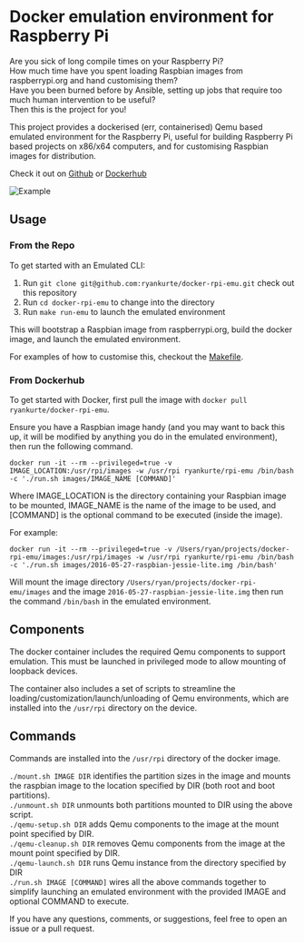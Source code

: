 # Docker emulation environment for Raspberry Pi

Are you sick of long compile times on your Raspberry Pi?  
How much time have you spent loading Raspbian images from raspberrypi.org and hand customising them?  
Have you been burned before by Ansible, setting up jobs that require too much human intervention to be useful?  
Then this is the project for you!  

This project provides a dockerised (err, containerised) Qemu based emulated environment for the Raspberry Pi, useful for building Raspberry Pi based projects on x86/x64 computers, and for customising Raspbian images for distribution.  

Check it out on [Github](https://github.com/ryankurte/docker-rpi-emu/) or [Dockerhub](https://hub.docker.com/r/ryankurte/docker-rpi-emu/)  

![Example](https://raw.github.com/ryankurte/docker-rpi-emu/gh_pages/screenshots/02.png)

## Usage

### From the Repo

To get started with an Emulated CLI:

1. Run `git clone git@github.com:ryankurte/docker-rpi-emu.git` check out this repository
2. Run `cd docker-rpi-emu` to change into the directory
3. Run `make run-emu` to launch the emulated environment

This will bootstrap a Raspbian image from raspberrypi.org, build the docker image, and launch the emulated environment.  

For examples of how to customise this, checkout the [Makefile](Makefile).  

### From Dockerhub

To get started with Docker, first pull the image with `docker pull ryankurte/docker-rpi-emu`.  

Ensure you have a Raspbian image handy (and you may want to back this up, it will be modified by anything you do in the emulated environment), then run the following command.  

`docker run -it --rm --privileged=true -v IMAGE_LOCATION:/usr/rpi/images -w /usr/rpi ryankurte/rpi-emu /bin/bash -c './run.sh images/IMAGE_NAME [COMMAND]'`  

Where IMAGE_LOCATION is the directory containing your Raspbian image to be mounted, IMAGE_NAME is the name of the image to be used, and [COMMAND] is the optional command to be executed (inside the image).  

For example:  

`docker run -it --rm --privileged=true -v /Users/ryan/projects/docker-rpi-emu/images:/usr/rpi/images -w /usr/rpi ryankurte/rpi-emu /bin/bash -c './run.sh images/2016-05-27-raspbian-jessie-lite.img /bin/bash'`  

Will mount the image directory `/Users/ryan/projects/docker-rpi-emu/images` and the image `2016-05-27-raspbian-jessie-lite.img` then run the command `/bin/bash` in the emulated environment.  


## Components

The docker container includes the required Qemu components to support emulation. This must be launched in privileged mode to allow mounting of loopback devices.  

The container also includes a set of scripts to streamline the loading/customization/launch/unloading of Qemu environments, which are installed into the `/usr/rpi` directory on the device.  


## Commands

Commands are installed into the `/usr/rpi` directory of the docker image.  

`./mount.sh IMAGE DIR` identifies the partition sizes in the image and mounts the raspbian image to the location specified by DIR (both root and boot partitions).  
`./unmount.sh DIR` unmounts both partitions mounted to DIR using the above script.  
`./qemu-setup.sh DIR` adds Qemu components to the image at the mount point specified by DIR.  
`./qemu-cleanup.sh DIR` removes Qemu components from the image at the mount point specified by DIR.  
`./qemu-launch.sh DIR` runs Qemu instance from the directory specified by DIR  
`./run.sh IMAGE [COMMAND]` wires all the above commands together to simplify launching an emulated environment with the provided IMAGE and optional COMMAND to execute.

If you have any questions, comments, or suggestions, feel free to open an issue or a pull request.  

